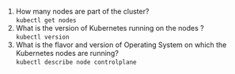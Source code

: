 1. How many nodes are part of the cluster?   
```kubectl get nodes```
2. What is the version of Kubernetes running on the nodes ?   
```kubectl version```
3. What is the flavor and version of Operating System on which the Kubernetes nodes are running?   
```kubectl describe node controlplane```
